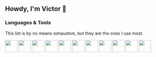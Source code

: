 ## Howdy, I'm Victor 👋

### Languages & Tools

This list is by no means exhaustive, but they are the ones I use most.

<img src="https://cdn.jsdelivr.net/gh/devicons/devicon@latest/icons/javascript/javascript-original.svg" width="40" /> <img src="https://cdn.jsdelivr.net/gh/devicons/devicon@latest/icons/typescript/typescript-original.svg" width="40" /> <img src="https://cdn.jsdelivr.net/gh/devicons/devicon@latest/icons/react/react-original.svg" width="40"/> <img src="https://cdn.jsdelivr.net/gh/devicons/devicon@latest/icons/nextjs/nextjs-original.svg" width="40" /> <img src="https://cdn.jsdelivr.net/gh/devicons/devicon@latest/icons/svelte/svelte-original.svg" width="40" /> <img src="https://cdn.jsdelivr.net/gh/devicons/devicon@latest/icons/tailwindcss/tailwindcss-original.svg" width="40" /> <img src="https://cdn.jsdelivr.net/gh/devicons/devicon@latest/icons/python/python-original.svg" width="40" /> <img src="https://cdn.jsdelivr.net/gh/devicons/devicon@latest/icons/docker/docker-plain.svg" width="40" /> <img src="https://cdn.jsdelivr.net/gh/devicons/devicon@latest/icons/cloudflare/cloudflare-original.svg" width="40" /> <img src="https://cdn.jsdelivr.net/gh/devicons/devicon@latest/icons/cloudflareworkers/cloudflareworkers-original.svg" width="40" /> <img src="https://cdn.jsdelivr.net/gh/devicons/devicon@latest/icons/figma/figma-original.svg" width="40" />

